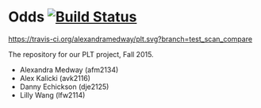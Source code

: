 # Odds [![Build Status][build image]][build link]

[build image]: https://travis-ci.org/alexandramedway/plt.svg?branch=master
[build link]: https://travis-ci.org/alexandramedway/plt

https://travis-ci.org/alexandramedway/plt.svg?branch=test_scan_compare

The repository for our PLT project, Fall 2015.

- Alexandra Medway (afm2134)
- Alex Kalicki (avk2116)
- Danny Echickson (dje2125)
- Lilly Wang (lfw2114)